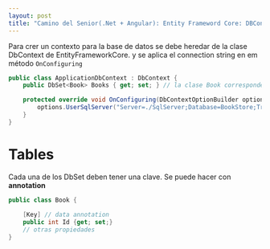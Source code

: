 ```yaml
---
layout: post
title: "Camino del Senior(.Net + Angular): Entity Frameword Core: DBContext"
---
```


Para crer un contexto para la base de datos se <!--more--> debe heredar de la clase DbContext de EntityFrameworkCore.
y se aplica el connection string en em método `OnConfiguring`

```csharp
public class ApplicationDbContext : DbContext {
    public DbSet<Book> Books { get; set; } // la clase Book corresponde a una tabla en la base de datos

    protected override void OnConfiguring(DbContextOptionBuilder options) {
        options.UserSqlServer("Server=./SqlServer;Database=BookStore;TrustServerCertificate=True;Trusted_Connection=True");
    }
}
```

# Tables
Cada una de los DbSet deben tener una clave. Se puede hacer con __annotation__

```csharp
public class Book {
    
    [Key] // data annotation
    public int Id {get; set;}
    // otras propiedades
}
```